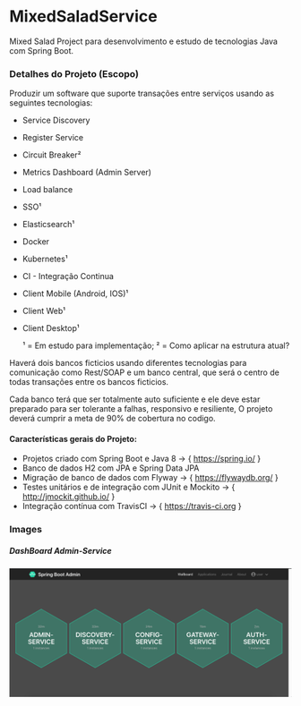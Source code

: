 # MixedSaladService
 Mixed Salad Project para desenvolvimento e estudo de tecnologias Java com Spring Boot.
 
 ### Detalhes do Projeto (Escopo)
  
  Produzir um software que suporte transações entre serviços usando as seguintes 
  tecnologias:
 
  * Service Discovery
  * Register Service
  * Circuit Breaker²
  * Metrics Dashboard (Admin Server)
  * Load balance
  * SSO¹
  * Elasticsearch¹
  * Docker 
  * Kubernetes¹
  * CI - Integração Continua 
  * Client Mobile (Android, IOS)¹
  * Client Web¹
  * Client Desktop¹
    
    ¹ = Em estudo para implementação;
    ² = Como aplicar na estrutura atual?
  
  Haverá dois bancos ficticios usando diferentes tecnologias para comunicação 
  como Rest/SOAP e um banco central, que será o centro de todas transações entre 
  os bancos ficticios.
  
  Cada banco terá que ser totalmente auto suficiente e ele deve estar preparado 
  para ser tolerante a falhas, responsivo e resiliente, O projeto deverá cumprir
  a meta de 90% de cobertura no codigo.
 
 #### Características gerais do Projeto:  
 * Projetos criado com Spring Boot e Java 8 -> { https://spring.io/ }
 * Banco de dados H2 com JPA e Spring Data JPA 
 * Migração de banco de dados com Flyway -> { https://flywaydb.org/ }
 * Testes unitários e de integração com JUnit e Mockito -> { http://jmockit.github.io/ }
 * Integração contínua com TravisCI -> { https://travis-ci.org }

 ### Images
 
 ##### DashBoard Admin-Service
 ![](images/DashBoardAdmin.png)
